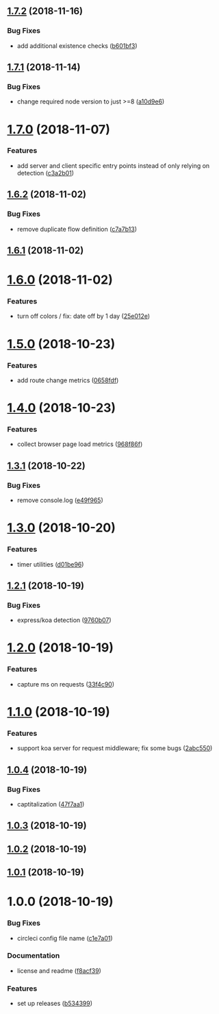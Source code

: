 ## [1.7.2](https://github.com/sprucelabsai/sprucebot-log/compare/v1.7.1...v1.7.2) (2018-11-16)


### Bug Fixes

* add additional existence checks ([b601bf3](https://github.com/sprucelabsai/sprucebot-log/commit/b601bf3))

## [1.7.1](https://github.com/sprucelabsai/sprucebot-log/compare/v1.7.0...v1.7.1) (2018-11-14)


### Bug Fixes

* change required node version to just >=8 ([a10d9e6](https://github.com/sprucelabsai/sprucebot-log/commit/a10d9e6))

# [1.7.0](https://github.com/sprucelabsai/sprucebot-log/compare/v1.6.2...v1.7.0) (2018-11-07)


### Features

* add server and client specific entry points instead of only relying on detection ([c3a2b01](https://github.com/sprucelabsai/sprucebot-log/commit/c3a2b01))

## [1.6.2](https://github.com/sprucelabsai/sprucebot-log/compare/v1.6.1...v1.6.2) (2018-11-02)


### Bug Fixes

* remove duplicate flow definition ([c7a7b13](https://github.com/sprucelabsai/sprucebot-log/commit/c7a7b13))

## [1.6.1](https://github.com/sprucelabsai/sprucebot-log/compare/v1.6.0...v1.6.1) (2018-11-02)

# [1.6.0](https://github.com/sprucelabsai/sprucebot-log/compare/v1.5.0...v1.6.0) (2018-11-02)


### Features

* turn off colors / fix: date off by 1 day ([25e012e](https://github.com/sprucelabsai/sprucebot-log/commit/25e012e))

# [1.5.0](https://github.com/sprucelabsai/sprucebot-log/compare/v1.4.0...v1.5.0) (2018-10-23)


### Features

* add route change metrics ([0658fdf](https://github.com/sprucelabsai/sprucebot-log/commit/0658fdf))

# [1.4.0](https://github.com/sprucelabsai/sprucebot-log/compare/v1.3.1...v1.4.0) (2018-10-23)


### Features

* collect browser page load metrics ([968f86f](https://github.com/sprucelabsai/sprucebot-log/commit/968f86f))

## [1.3.1](https://github.com/sprucelabsai/sprucebot-log/compare/v1.3.0...v1.3.1) (2018-10-22)


### Bug Fixes

* remove console.log ([e49f965](https://github.com/sprucelabsai/sprucebot-log/commit/e49f965))

# [1.3.0](https://github.com/sprucelabsai/sprucebot-log/compare/v1.2.1...v1.3.0) (2018-10-20)


### Features

* timer utilities ([d01be96](https://github.com/sprucelabsai/sprucebot-log/commit/d01be96))

## [1.2.1](https://github.com/sprucelabsai/sprucebot-log/compare/v1.2.0...v1.2.1) (2018-10-19)


### Bug Fixes

* express/koa detection ([9760b07](https://github.com/sprucelabsai/sprucebot-log/commit/9760b07))

# [1.2.0](https://github.com/sprucelabsai/sprucebot-log/compare/v1.1.0...v1.2.0) (2018-10-19)


### Features

* capture ms on requests ([33f4c90](https://github.com/sprucelabsai/sprucebot-log/commit/33f4c90))

# [1.1.0](https://github.com/sprucelabsai/sprucebot-log/compare/v1.0.4...v1.1.0) (2018-10-19)


### Features

* support koa server for request middleware; fix some bugs ([2abc550](https://github.com/sprucelabsai/sprucebot-log/commit/2abc550))

## [1.0.4](https://github.com/sprucelabsai/sprucebot-log/compare/v1.0.3...v1.0.4) (2018-10-19)


### Bug Fixes

* captitalization ([47f7aa1](https://github.com/sprucelabsai/sprucebot-log/commit/47f7aa1))

## [1.0.3](https://github.com/sprucelabsai/sprucebot-log/compare/v1.0.2...v1.0.3) (2018-10-19)

## [1.0.2](https://github.com/sprucelabsai/sprucebot-log/compare/v1.0.1...v1.0.2) (2018-10-19)

## [1.0.1](https://github.com/sprucelabsai/sprucebot-log/compare/v1.0.0...v1.0.1) (2018-10-19)

# 1.0.0 (2018-10-19)


### Bug Fixes

* circleci config file name ([c1e7a01](https://github.com/sprucelabsai/sprucebot-log/commit/c1e7a01))


### Documentation

* license and readme ([f8acf39](https://github.com/sprucelabsai/sprucebot-log/commit/f8acf39))


### Features

* set up releases ([b534399](https://github.com/sprucelabsai/sprucebot-log/commit/b534399))
